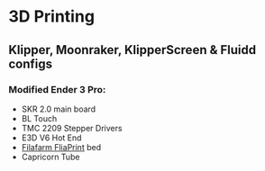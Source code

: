 # 3D Printing
## Klipper, Moonraker, KlipperScreen & Fluidd configs

### Modified Ender 3 Pro:
 * SKR 2.0 main board
 * BL Touch
 * TMC 2209 Stepper Drivers
 * E3D V6 Hot End
 * [Filafarm FliaPrint](https://www.filafarm.de/collections/druckbetten/products/druckplatte-fur-abs-und-pla?variant=8120480956527#) bed
 * Capricorn Tube
